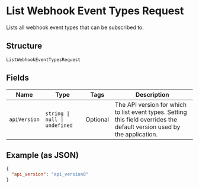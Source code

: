 
# List Webhook Event Types Request

Lists all webhook event types that can be subscribed to.

## Structure

`ListWebhookEventTypesRequest`

## Fields

| Name | Type | Tags | Description |
|  --- | --- | --- | --- |
| `apiVersion` | `string \| null \| undefined` | Optional | The API version for which to list event types. Setting this field overrides the default version used by the application. |

## Example (as JSON)

```json
{
  "api_version": "api_version8"
}
```

